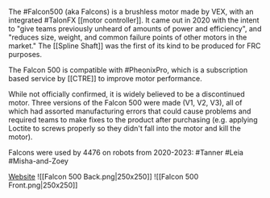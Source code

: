 The #Falcon500 (aka Falcons) is a brushless motor made by VEX, with an integrated #TalonFX [[motor controller]]. It came out in 2020 with the intent to "give teams previously unheard of amounts of power and efficiency", and "reduces size, weight, and common failure points of other motors in the market." The [[Spline Shaft]] was the first of its kind to be produced for FRC purposes.

The Falcon 500 is compatible with #PheonixPro, which is a subscription based service by [[CTRE]] to improve motor performance.

While not officially confirmed, it is widely believed to be a discontinued motor. Three versions of the Falcon 500 were made (V1, V2, V3), all of which had assorted manufacturing errors that could cause problems and required teams to make fixes to the product after purchasing (e.g. applying Loctite to screws properly so they didn't fall into the motor and kill the motor). 

Falcons were used by 4476 on robots from 2020-2023: #Tanner #Leia #Misha-and-Zoey 

[Website](https://www.vexrobotics.com/217-6515.html)
![[Falcon 500 Back.png|250x250]]
![[Falcon 500 Front.png|250x250]]
